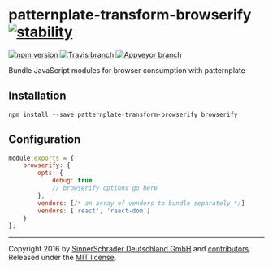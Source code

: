 # patternplate-transform-browserify [![stability][0]][1]

[![npm version][2]][3] [![Travis branch][4]][5] [![Appveyor branch][6]][7]

Bundle JavaScript modules for browser consumption with patternplate

## Installation
```shell
npm install --save patternplate-transform-browserify browserify
```

## Configuration
```javascript
module.exports = {
	browserify: {
		opts: {
			debug: true
			// browserify options go here
		},
		vendors: [/* an array of vendors to bundle separately */]
		vendors: ['react', 'react-dom']
	}
};
```

---
Copyright 2016 by [SinnerSchrader Deutschland GmbH](https://github.com/sinnerschrader) and [contributors](./graphs/contributors). Released under the [MIT license]('./license.md').


[0]: https://img.shields.io/badge/stability-experimental-orange.svg?style=flat-square
[1]: https://nodejs.org/api/documentation.html#documentation_stability_index
[2]: https://img.shields.io/npm/v/patternplate-transform-browserify.svg?style=flat-square
[3]: https://npmjs.org/package/patternplate-transform-browserify
[4]: https://img.shields.io/travis/sinnerschrader/patternplate-transform-browserify/master.svg?style=flat-square
[5]: https://travis-ci.org/sinnerschrader/patternplate-transform-browserify
[6]: https://img.shields.io/appveyor/ci/marionebl/patternplate-transform-browserify/master.svg?style=flat-square
[7]: https://ci.appveyor.com/project/marionebl/patternplate-transform-browserify
